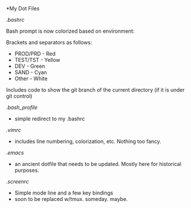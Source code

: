 *My Dot Files

*.bashrc*

Bash prompt is now colorized based on environment:

Brackets and separators as follows:
- PROD/PRD - Red
- TEST/TST - Yellow
- DEV      - Green
- SAND     - Cyan
- Other    - White

Includes code to show the git branch of the current directory (if it is under git control)


*.bash_profile*
- simple redirect to my .bashrc

*.vimrc*
- includes line numbering, colorization, etc.  Nothing too fancy.

*.emacs*
- an ancient dotfile that needs to be updated.  Mostly here for historical purposes.

*.screenrc*
- Simple mode line and a few key bindings
- soon to be replaced w/tmux.  someday.  maybe.

